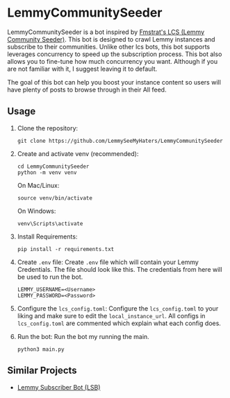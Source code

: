# LemmyCommunitySeeder

LemmyCommunitySeeder is a bot inspired by [Fmstrat's LCS (Lemmy Community Seeder)](https://github.com/Fmstrat/lcs).
This bot is designed to crawl Lemmy instances and subscribe to their communities.
Unlike other lcs bots, this bot supports leverages concurrency to speed up the subscription process. 
This bot also allows you to fine-tune how much concurrency you want.
Although if you are not familiar with it, I suggest leaving it to default.

The goal of this bot can help you boost your instance content so users will have plenty of posts to browse through in their All feed.

## Usage

1. Clone the repository:
    ```shell
   git clone https://github.com/LemmySeeMyHaters/LemmyCommunitySeeder
   ```

2. Create and activate venv (recommended):
    ```shell
   cd LemmyCommunitySeeder 
   python -m venv venv
   ```
   On Mac/Linux:
   ```shell
   source venv/bin/activate
   ```
   On Windows:
   ```shell
   venv\Scripts\activate
   ```

3. Install Requirements:
   ```shell
   pip install -r requirements.txt
   ```

4. Create `.env` file:
   Create `.env` file which will contain your Lemmy Credentials.
   The file should look like this.
   The credentials from here will be used to run the bot.
   ```text
   LEMMY_USERNAME=<Username>
   LEMMY_PASSWORD=<Password>
   ```

5. Configure the `lcs_config.toml`:
   Configure the `lcs_config.toml` to your liking and make sure to edit the `local_instance_url`.
   All configs in `lcs_config.toml` are commented which explain what each config does.

6. Run the bot:
   Run the bot my running the main.
   ```shell
   python3 main.py
   ```

## Similar Projects

- [Lemmy Subscriber Bot (LSB)](https://github.com/lflare/lemmy-subscriber-bot)


